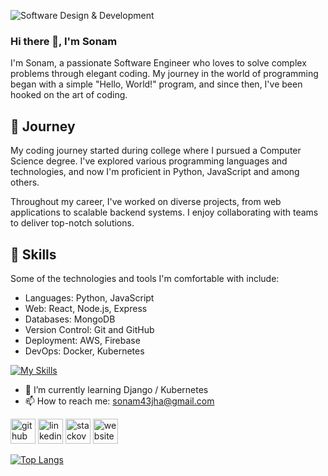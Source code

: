 ![Software Design & Development](https://media.licdn.com/dms/image/D4D16AQHqPqKBLxVvlg/profile-displaybackgroundimage-shrink_350_1400/0/1688813398950?e=1694649600&v=beta&t=hrBe3YAynshHqpflBb8zOoqMi1EIksoNjT4HogfxZOw)

### Hi there 👋, I'm Sonam

I'm Sonam, a passionate Software Engineer who loves to solve complex problems through elegant coding. My journey in the world of programming began with a simple "Hello, World!" program, and since then, I've been hooked on the art of coding.

## 🚀 Journey

My coding journey started during college where I pursued a Computer Science degree. I've explored various programming languages and technologies, and now I'm proficient in Python, JavaScript and among others.

Throughout my career, I've worked on diverse projects, from web applications to scalable backend systems. I enjoy collaborating with teams to deliver top-notch solutions.

## 🔧 Skills

Some of the technologies and tools I'm comfortable with include:

- Languages: Python, JavaScript
- Web: React, Node.js, Express
- Databases: MongoDB
- Version Control: Git and GitHub
- Deployment: AWS, Firebase
- DevOps: Docker, Kubernetes

[![My Skills](https://skillicons.dev/icons?i=js,html,css,python,react,aws,git,docker,node,mongodb)](https://skillicons.dev)

- 🌱 I’m currently learning Django / Kubernetes 
- 📫 How to reach me: sonam43jha@gmail.com 


[<img src='https://cdn.jsdelivr.net/npm/simple-icons@3.0.1/icons/github.svg' alt='github' height='40'>](https://github.com/sonam0296)  [<img src='https://cdn.jsdelivr.net/npm/simple-icons@3.0.1/icons/linkedin.svg' alt='linkedin' height='40'>](https://www.linkedin.com/in/https://www.linkedin.com/in/sonam-jha-789b481a9//)  [<img src='https://cdn.jsdelivr.net/npm/simple-icons@3.0.1/icons/stackoverflow.svg' alt='stackoverflow' height='40'>](https://stackoverflow.com/users/15742387)  [<img src='https://cdn.jsdelivr.net/npm/simple-icons@3.0.1/icons/icloud.svg' alt='website' height='40'>](https://folio1-0.web.app/)  

[![Top Langs](https://github-readme-stats.vercel.app/api/top-langs/?username=sonam0296)](https://github.com/anuraghazra/github-readme-stats)

